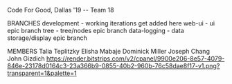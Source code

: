 Code For Good, Dallas '19 -- Team 18

BRANCHES 
development - working iterations get added here
web-ui - ui epic branch
tree - tree/nodes epic branch
data-logging - data storage/display epic branch

MEMBERS
Talia Teplitzky
Elisha Mabaje
Dominick Miller 
Joseph Chang
John Gizdich
https://render.bitstrips.com/v2/cpanel/9900e206-8e57-4079-846e-23178d0164c3-23a366b9-0855-40b2-960b-76c58dae8f17-v1.png?transparent=1&palette=1
